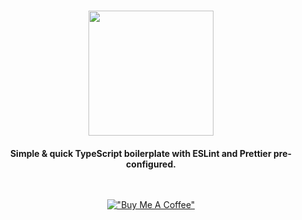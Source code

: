 <h1 align="center">
    <img src="https://user-images.githubusercontent.com/29258951/196961679-ed821b49-149d-45c6-b4c7-0e55e9316e49.svg" height="200" />
</h1>

**<h4 align="center">Simple & quick TypeScript boilerplate with ESLint and Prettier pre-configured.</h4>**
    <div align="center" style="padding-top: 30px;">
[!["Buy Me A Coffee"](https://www.buymeacoffee.com/assets/img/custom_images/orange_img.png)](https://www.buymeacoffee.com/cubase)
    </div>

